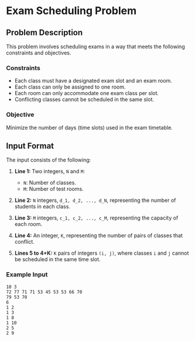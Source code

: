 # Exam Scheduling Problem

## Problem Description

This problem involves scheduling exams in a way that meets the following constraints and objectives.

### Constraints

- Each class must have a designated exam slot and an exam room.
- Each class can only be assigned to one room.
- Each room can only accommodate one exam class per slot.
- Conflicting classes cannot be scheduled in the same slot.

### Objective

Minimize the number of days (time slots) used in the exam timetable.

## Input Format

The input consists of the following:

1. **Line 1:** Two integers, `N` and `M`:
   - `N`: Number of classes.
   - `M`: Number of test rooms.

2. **Line 2:** `N` integers, `d_1, d_2, ..., d_N`, representing the number of students in each class.

3. **Line 3:** `M` integers, `c_1, c_2, ..., c_M`, representing the capacity of each room.

4. **Line 4:** An integer, `K`, representing the number of pairs of classes that conflict.

5. **Lines 5 to 4+K:** `K` pairs of integers `(i, j)`, where classes `i` and `j` cannot be scheduled in the same time slot.

### Example Input
 ```
 10 3
72 77 71 71 53 45 53 53 66 70
79 53 70
6
1 2
1 3
1 8
1 10
2 5
2 9
```

